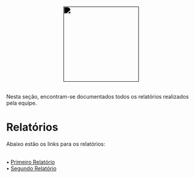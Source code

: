 <br/>

<div style="display: flex; flex-direction: column; justify-content: center; align-items:center;">
    <img src="https://dansousamelo.github.io/RQ_ISP/assets/ANALISE.png" width="200" height="200" style="filter: brightness(0%);"ss />
</div>

<br/>

Nesta seção, encontram-se documentados todos os relatórios realizados pela equipe.</p>


# Relatórios
Abaixo estão os links para os relatórios:

<br/>
• <a href="#/relatorio/primeiro">Primeiro Relatório</a>
<br/>
• <a href="#/relatorio/segundo">Segundo Relatório</a>
<br/>